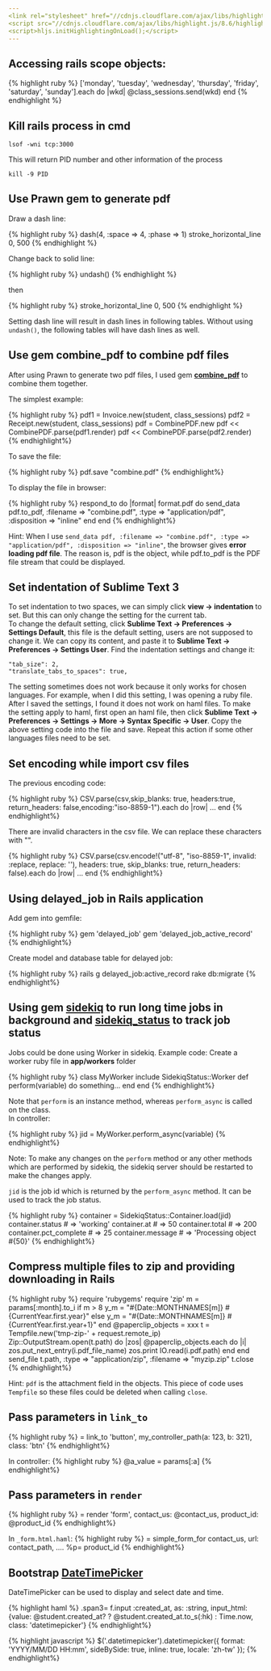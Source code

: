 ```yaml
---
<link rel="stylesheet" href="//cdnjs.cloudflare.com/ajax/libs/highlight.js/8.6/styles/default.min.css">
<script src="//cdnjs.cloudflare.com/ajax/libs/highlight.js/8.6/highlight.min.js"></script>
<script>hljs.initHighlightingOnLoad();</script>
---
```



## Accessing rails scope objects:

{% highlight ruby %}
['monday', 'tuesday', 'wednesday', 'thursday', 'friday', 'saturday', 'sunday'].each do |wkd|
  @class_sessions.send(wkd)
end
{% endhighlight %}

## Kill rails process in cmd

```
lsof -wni tcp:3000
```

This will return PID number and other information of the process

```
kill -9 PID
```

## Use Prawn gem to generate pdf

Draw a dash line:

{% highlight ruby %}
dash(4, :space => 4, :phase => 1)
stroke_horizontal_line 0, 500
{% endhighlight %}

 Change back to solid line:

{% highlight ruby %}
undash()
{% endhighlight %}

then

{% highlight ruby %}
stroke_horizontal_line 0, 500
{% endhighlight %}

Setting dash line will result in dash lines in following tables. Without using `undash()`, the following tables will have dash lines as well.

## Use gem **combine_pdf** to combine pdf files

After using Prawn to generate two pdf files, I used gem [**combine_pdf**](https://github.com/boazsegev/combine_pdf) to combine them together.

The simplest example:

{% highlight ruby %}
pdf1 = Invoice.new(student, class_sessions)
pdf2 = Receipt.new(student, class_sessions)
pdf = CombinePDF.new
pdf << CombinePDF.parse(pdf1.render)
pdf << CombinePDF.parse(pdf2.render)
{% endhighlight%}

To save the file:

{% highlight ruby %}
pdf.save "combine.pdf"
{% endhighlight%}

To display the file in browser:

{% highlight ruby %}
respond_to do |format|
  format.pdf do
    send_data pdf.to_pdf, :filename => "combine.pdf", :type => "application/pdf", :disposition => "inline"
  end
end
{% endhighlight%}

Hint: When I use `send_data pdf, :filename => "combine.pdf", :type => "application/pdf", :disposition => "inline"`, the browser gives **error loading pdf file**. The reason is, pdf is the object, while pdf.to_pdf is the PDF file stream that could be displayed.

## Set indentation of Sublime Text 3

To set indentation to two spaces, we can simply click **view -> indentation** to set. But this can only change the setting for the current tab.  
To change the default setting, click **Sublime Text -> Preferences -> Settings Default**, this file is the default setting, users are not supposed to change it. We can copy its content, and paste it to **Sublime Text -> Preferences -> Settings User**. Find the indentation settings and change it:

```
"tab_size": 2,
"translate_tabs_to_spaces": true,
```

The setting sometimes does not work because it only works for chosen languages. For example, when I did this setting, I was opening a ruby file. After I saved the settings, I found it does not work on haml files. To make the setting apply to haml, first open an haml file, then click **Sublime Text -> Preferences -> Settings -> More -> Syntax Specific -> User**. Copy the above setting code into the file and save. Repeat this action if some other languages files need to be set.

## Set encoding while import csv files

The previous encoding code: 

{% highlight ruby %}
CSV.parse(csv,skip_blanks: true, headers:true, return_headers: false,encoding:"iso-8859-1").each do |row|
...
end
{% endhighlight%}

There are invalid characters in the csv file. We can replace these characters with "".

{% highlight ruby %}
CSV.parse(csv.encode!("utf-8", "iso-8859-1", invalid: :replace, replace: ''), headers: true, skip_blanks: true, return_headers: false).each do |row|
...
end
{% endhighlight%}

## Using **delayed_job** in Rails application

Add gem into gemfile:

{% highlight ruby %}
gem 'delayed_job'
gem 'delayed_job_active_record'
{% endhighlight%}

Create model and database table for delayed job:

{% highlight ruby %}
rails g delayed_job:active_record
rake db:migrate
{% endhighlight%}

## Using gem [**sidekiq**](https://github.com/mperham/sidekiq) to run long time jobs in background and [**sidekiq_status**](https://github.com/cryo28/sidekiq_status) to track job status
Jobs could be done using Worker in sidekiq. Example code:
Create a worker ruby file in **app/workers** folder

{% highlight ruby %}
class MyWorker
  include SidekiqStatus::Worker
  def perform(variable)
    do something...
  end
end
{% endhighlight%}

Note that `perform` is an instance method, whereas `perform_async` is called on the class.  
In controller:

{% highlight ruby %}
jid = MyWorker.perform_async(variable)
{% endhighlight%}

Note: To make any changes on the `perform` method or any other methods which are performed by sidekiq, the sidekiq server should be restarted to make the changes apply.

`jid` is the job id which is returned by the `perform_async` method. It can be used to track the job status.

{% highlight ruby %}
container = SidekiqStatus::Container.load(jid)
container.status       # => 'working'
container.at           # => 50
container.total        # => 200
container.pct_complete # => 25
container.message      # => 'Processing object #{50}'
{% endhighlight%}

## Compress multiple files to zip and providing downloading in Rails

{% highlight ruby %}
  require 'rubygems'
  require 'zip'
  m = params[:month].to_i
  if m > 8
    y_m = "#{Date::MONTHNAMES[m]} #{CurrentYear.first.year}"
  else
    y_m = "#{Date::MONTHNAMES[m]} #{CurrentYear.first.year+1}"
  end
  @paperclip_objects = xxx
  t = Tempfile.new('tmp-zip-' + request.remote_ip)
  Zip::OutputStream.open(t.path) do |zos|
    @paperclip_objects.each do |i|
      zos.put_next_entry(i.pdf_file_name)
      zos.print IO.read(i.pdf.path)
    end
  end
  send_file t.path, :type => "application/zip", :filename => "myzip.zip"
  t.close
{% endhighlight%}

Hint: `pdf` is the attachment field in the objects. This piece of code uses `Tempfile` so these files could be deleted when calling `close`.

## Pass parameters in `link_to`

{% highlight ruby %}
= link_to 'button', my_controller_path(a: 123, b: 321), class: 'btn'
{% endhighlight%}

In controller:
{% highlight ruby %}
@a_value = params[:a]
{% endhighlight%}

## Pass parameters in `render`  
{% highlight ruby %}
= render 'form', contact_us: @contact_us, product_id: @product_id
{% endhighlight%}

In `_form.html.haml`:
{% highlight ruby %}
= simple_form_for contact_us, url: contact_path, ....
%p= product_id
{% endhighlight%}

## Bootstrap [**DateTimePicker**](https://github.com/TrevorS/bootstrap3-datetimepicker-rails)

DateTimePicker can be used to display and select date and time. 

{% highlight haml %}
.span3= f.input :created_at, as: :string, 
  input_html: {value: @student.created_at? ? @student.created_at.to_s(:hk) : Time.now, class: 'datetimepicker'}
{% endhighlight%}

{% highlight javascript %}
$('.datetimepicker').datetimepicker({
      format: 'YYYY/MM/DD HH:mm',
      sideBySide: true,
      inline: true,
      locale: 'zh-tw'
});
{% endhighlight%}











